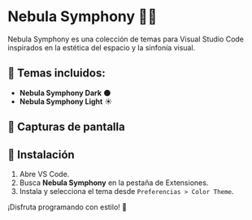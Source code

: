 # Nebula Symphony 🌌🎶

Nebula Symphony es una colección de temas para Visual Studio Code inspirados en la estética del espacio y la sinfonía visual.

## 🎨 Temas incluidos:
- **Nebula Symphony Dark** 🌑
- **Nebula Symphony Light** ☀️

## 📸 Capturas de pantalla

## 🔧 Instalación
1. Abre VS Code.
2. Busca **Nebula Symphony** en la pestaña de Extensiones.
3. Instala y selecciona el tema desde `Preferencias > Color Theme`.

¡Disfruta programando con estilo! 🚀
